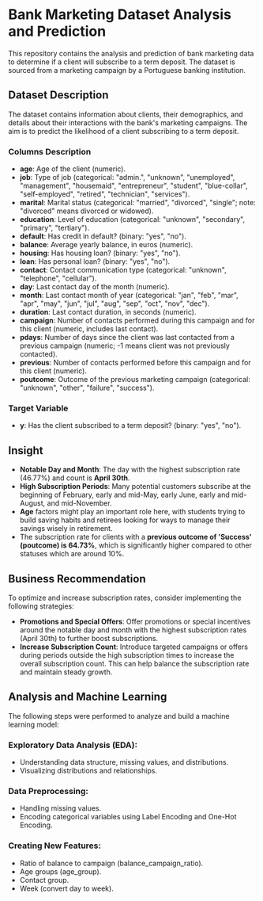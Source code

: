 <!DOCTYPE html>
<html lang="en">
<head>
    <meta charset="UTF-8">
    <meta name="viewport" content="width=device-width, initial-scale=1.0">
</head>
<body>

<h1>Bank Marketing Dataset Analysis and Prediction</h1>
<p>
    This repository contains the analysis and prediction of bank marketing data to determine if a client will subscribe to a term deposit. The dataset is sourced from a marketing campaign by a Portuguese banking institution.
</p>

<h2>Dataset Description</h2>
<p>
    The dataset contains information about clients, their demographics, and details about their interactions with the bank's marketing campaigns. The aim is to predict the likelihood of a client subscribing to a term deposit.
</p>

<h3>Columns Description</h3>
<ul>
    <li><strong>age</strong>: Age of the client (numeric).</li>
    <li><strong>job</strong>: Type of job (categorical: "admin.", "unknown", "unemployed", "management", "housemaid", "entrepreneur", "student", "blue-collar", "self-employed", "retired", "technician", "services").</li>
    <li><strong>marital</strong>: Marital status (categorical: "married", "divorced", "single"; note: "divorced" means divorced or widowed).</li>
    <li><strong>education</strong>: Level of education (categorical: "unknown", "secondary", "primary", "tertiary").</li>
    <li><strong>default</strong>: Has credit in default? (binary: "yes", "no").</li>
    <li><strong>balance</strong>: Average yearly balance, in euros (numeric).</li>
    <li><strong>housing</strong>: Has housing loan? (binary: "yes", "no").</li>
    <li><strong>loan</strong>: Has personal loan? (binary: "yes", "no").</li>
    <li><strong>contact</strong>: Contact communication type (categorical: "unknown", "telephone", "cellular").</li>
    <li><strong>day</strong>: Last contact day of the month (numeric).</li>
    <li><strong>month</strong>: Last contact month of year (categorical: "jan", "feb", "mar", "apr", "may", "jun", "jul", "aug", "sep", "oct", "nov", "dec").</li>
    <li><strong>duration</strong>: Last contact duration, in seconds (numeric).</li>
    <li><strong>campaign</strong>: Number of contacts performed during this campaign and for this client (numeric, includes last contact).</li>
    <li><strong>pdays</strong>: Number of days since the client was last contacted from a previous campaign (numeric; -1 means client was not previously contacted).</li>
    <li><strong>previous</strong>: Number of contacts performed before this campaign and for this client (numeric).</li>
    <li><strong>poutcome</strong>: Outcome of the previous marketing campaign (categorical: "unknown", "other", "failure", "success").</li>
</ul>

<h3>Target Variable</h3>
<ul>
    <li><strong>y</strong>: Has the client subscribed to a term deposit? (binary: "yes", "no").</li>
</ul>

<h2>Insight</h2>
<ul>
    <li><strong>Notable Day and Month</strong>: The day with the highest subscription rate (46.77%) and count is <strong>April 30th</strong>.</li>
    <li><strong>High Subscription Periods</strong>: Many potential customers subscribe at the beginning of February, early and mid-May, early June, early and mid-August, and mid-November.</li>
    <li><strong>Age</strong> factors might play an important role here, with students trying to build saving habits and retirees looking for ways to manage their savings wisely in retirement.</li>
    <li>The subscription rate for clients with a <strong>previous outcome of 'Success' (poutcome) is 64.73%</strong>, which is significantly higher compared to other statuses which are around 10%.</li>
</ul>

<h2>Business Recommendation</h2>
<p>
    To optimize and increase subscription rates, consider implementing the following strategies:
</p>
<ul>
    <li><strong>Promotions and Special Offers</strong>: Offer promotions or special incentives around the notable day and month with the highest subscription rates (April 30th) to further boost subscriptions.</li>
    <li><strong>Increase Subscription Count</strong>: Introduce targeted campaigns or offers during periods outside the high subscription times to increase the overall subscription count. This can help balance the subscription rate and maintain steady growth.</li>
</ul>

<h2>Analysis and Machine Learning</h2>
<p>
    The following steps were performed to analyze and build a machine learning model:
</p>

<h3>Exploratory Data Analysis (EDA):</h3>
<ul>
    <li>Understanding data structure, missing values, and distributions.</li>
    <li>Visualizing distributions and relationships.</li>
</ul>

<h3>Data Preprocessing:</h3>
<ul>
    <li>Handling missing values.</li>
    <li>Encoding categorical variables using Label Encoding and One-Hot Encoding.</li>
</ul>

<h3>Creating New Features:</h3>
<ul>
    <li>Ratio of balance to campaign (balance_campaign_ratio).</li>
    <li>Age groups (age_group).</li>
    <li>Contact group.</li>
    <li>Week (convert day to week).</li>
</ul>

</body>
</html>
